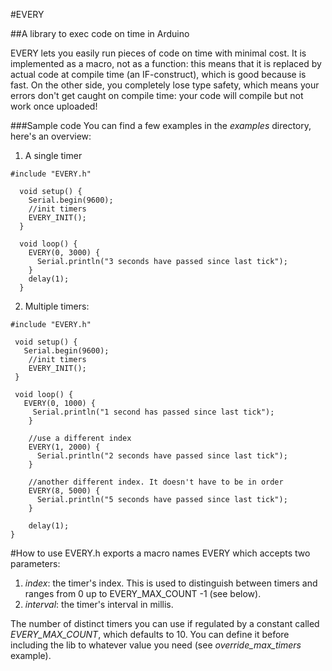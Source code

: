 #EVERY

##A library to exec code on time in Arduino

EVERY lets you easily run pieces of code on time with minimal cost. It is implemented as a macro, not as a function: this means that it is replaced by actual code at compile time (an IF-construct), which is good because is fast. On the other side, you completely lose type safety, which means your errors don't get caught on compile time: your code will compile but not work once uploaded!

###Sample code
You can find a few examples in the *examples* directory, here's an overview:

 1. A single timer
 <pre><code>#include "EVERY.h"

  void setup() {
    Serial.begin(9600);
    //init timers
    EVERY_INIT();
  }

  void loop() {  
    EVERY(0, 3000) {
      Serial.println("3 seconds have passed since last tick");
    }
    delay(1);
  }</code></pre>
  
 2. Multiple timers:
 <pre><code>#include "EVERY.h"

 void setup() {
   Serial.begin(9600);
    //init timers
    EVERY_INIT();
 }

 void loop() {  
   EVERY(0, 1000) {
     Serial.println("1 second has passed since last tick");
    }
  
    //use a different index
    EVERY(1, 2000) {
      Serial.println("2 seconds have passed since last tick");
    }
   
    //another different index. It doesn't have to be in order
    EVERY(8, 5000) {
      Serial.println("5 seconds have passed since last tick");
    }
   
    delay(1);
}</code></pre>


#How to use
EVERY.h exports a macro names EVERY which accepts two parameters:
  1. *index*: the timer's index. This is used to distinguish between timers and ranges from 0 up to EVERY_MAX_COUNT -1 (see below).
  2. *interval*: the timer's interval in millis.

The number of distinct timers you can use if regulated by a constant called *EVERY_MAX_COUNT*, which defaults to 10. You can define it before including the lib to whatever value you need (see *override_max_timers* example).
